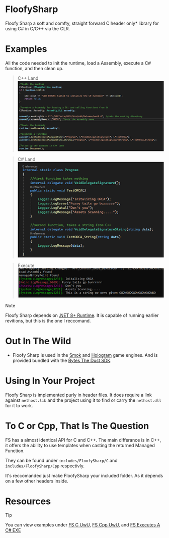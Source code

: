 # FloofySharp

Floofy Sharp a soft and comfty, straight forward C header only* library for using C# in C/C++ via the CLR.

# Examples

All the code needed to init the runtime, load a Assembly, execute a C# function, and then clean up.
> C++ Land
![CppCpde](/READMEAssets/ExampleImages_1/CppCode.png?raw=true "Optional Title")

> C# Land
![C#Code](/READMEAssets/ExampleImages_1/CSharpCode.png?raw=true "tional Title")

> Execute
![C#Code](/READMEAssets/ExampleImages_1/ProgramOutput.png?raw=true "tional Title")

> [!NOTE]
> Floofy Sharp depends on [.NET 8+ Runtime](https://dotnet.microsoft.com/en-us/download/dotnet). It is capable of running earlier revitions, but this is the one I reccomand.

# Out In The Wild

- Floofy Sharp is used in the [Smok]() and [Hologram]() game engines. And is provided bundled with the [Bytes The Dust SDK]().

# Using In Your Project

Floofy Sharp is implemented purly in header files. It does require a link against `nethost.lib` and the project using it to find or carry the `nethost.dll` for it to work.

# To C or Cpp, That Is The Question

FS has a almost identical API for C and C++. The main differance is in C++, it offers the ability to use templates when casting the returned Managed Function.

They can be found under `includes/FloofySharp/C` and `includes/FloofySharp/Cpp` respectivly.

It's reccomanded just make FloofySharp your included folder. As it depends on a few other headers inside.

# Resources
> [!TIP]
> You can view examples under [FS C UwU](), [FS Cpp UwU](), and [FS Executes A C# EXE]()